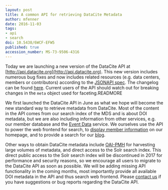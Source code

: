 ```yaml
---
layout: post
title: A common API for retrieving DataCite Metadata
author: mfenner
date: 2016-11-03
tags:
- api
- search
doi: 10.5438/6WCF-EFW5
published: true
accession_number: MS-73-9506-4316
---
```

Today we are launching a new version of the DataCite API at [http://api.datacite.org](http://api.datacite.org). This new version includes numerous bug fixes and now includes related resources (e.g. data centers, members or contributors) according to the [JSONAPI spec](http://jsonapi.org/format/#fetching-includes). The changelog can be found [here](https://github.com/datacite/spinone/blob/master/CHANGELOG.md). Current users of the API should watch out for breaking changes in the `meta` object used for faceting.READMORE

We first launched the DataCite API in June as what we hope will become the new standard way to retrieve metadata from DataCite. Most of the content in the API comes from our search index of the MDS and is about DOI metadata, but we are also including information from other services, e.g. our member database and the [Event Data](https://blog.datacite.org/its-all-about-relations/) service. We ourselves use the API to power the web frontend for search, to [display member information](https://www.datacite.org/members.html) on our homepage, and to provide a search for our [blog](http://blog.datacite.org/).

Other ways to obtain DataCite metadata include [OAI-PMH](http://oai.datacite.org/) for harvesting large volumes of metadata, and direct access to the Solr search index. This direct public access to the Solr search index will be discontinued in 2017 for performance and security reasons, so we encourage all users to migrate to the DataCite API as soon as possible. We will be adding missing API functionality in the coming months, most importantly provide all available DOI metadata in the API and thus search web frontend. Please [contact us](mailto:tech@datacite.org) if you have suggestions or bug reports regarding the DataCite API.
